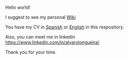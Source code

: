 Hello world!

I suggest to see my personal [Wiki](https://github.com/alvarolongueira/alvarolongueira/wiki)

You have my CV in [Spanish](https://github.com/alvarolongueira/alvarolongueira/blob/master/CV%20Alvaro%20Longueira%20ESP%202022.pdf) or 
[English](https://github.com/alvarolongueira/alvarolongueira/blob/master/CV%20Alvaro%20Longueira%20ENG%202022.pdf) in this respository.

Also, you can meet me in linkedin https://www.linkedin.com/in/alvarolongueira/

Thank you for your time.
